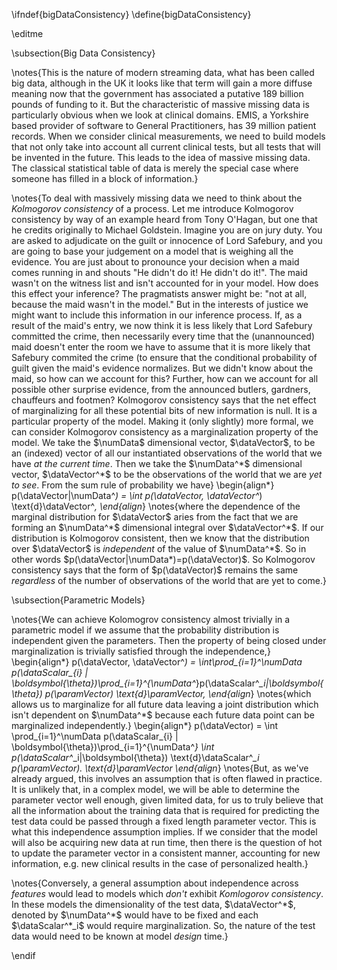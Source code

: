 \ifndef{bigDataConsistency}
\define{bigDataConsistency}

\editme

\subsection{Big Data Consistency}

\notes{This is the nature of modern streaming data, what has been called big
data, although in the UK it looks like that term will gain a more
diffuse meaning now that the government has associated a putative 189
billion pounds of funding to it. But the characteristic of massive
missing data is particularly obvious when we look at clinical domains.
EMIS, a Yorkshire based provider of software to General Practitioners,
has 39 million patient records. When we consider clinical measurements,
we need to build models that not only take into account all current
clinical tests, but all tests that will be invented in the future. This
leads to the idea of massive missing data. The classical statistical
table of data is merely the special case where someone has filled in a
block of information.}


\notes{To deal with massively missing data we need to think about the
*Kolmogorov consistency* of a process. Let me introduce Kolmogorov
consistency by way of an example heard from Tony O'Hagan, but one that
he credits originally to Michael Goldstein. Imagine you are on jury
duty. You are asked to adjudicate on the guilt or innocence of Lord
Safebury, and you are going to base your judgement on a model that is
weighing all the evidence. You are just about to pronounce your decision
when a maid comes running in and shouts \"He didn't do it! He didn't
do it!\". The maid wasn't on the witness list and isn't accounted for
in your model. How does this effect your inference? The pragmatists
answer might be: "not at all, because the maid wasn't in the model." But
in the interests of justice we might want to include this information in
our inference process. If, as a result of the maid's entry, we now
think it is less likely that Lord Safebury committed the crime, then
necessarily every time that the (unannounced) maid doesn't enter the
room we have to assume that it is more likely that Safebury commited the
crime (to ensure that the conditional probability of guilt given the
maid's evidence normalizes. But we didn't know about the maid, so how
can we account for this? Further, how can we account for all possible
other surprise evidence, from the announced butlers, gardners,
chauffeurs and footmen? Kolmogorov consistency says that the net effect
of marginalizing for all these potential bits of new information is
null. It is a particular property of the model. Making it (only
slightly) more formal, we can consider Kolmogorov consistency as a
marginalization property of the model. We take the $\numData$
dimensional vector, $\dataVector$, to be an (indexed) vector of all our
instantiated observations of the world that we have *at the current
time*. Then we take the $\numData^*$ dimensional vector, $\dataVector^*$
to be the observations of the world that we are *yet to see*. From the
sum rule of probability we have}
\begin{align*} 
p(\dataVector|\numData^*) = \int p(\dataVector, \dataVector^*) \text{d}\dataVector^*,
\end{align*}
\notes{where the dependence of the marginal distribution for $\dataVector$
aries from the fact that we are forming an $\numData^*$ dimensional
integral over $\dataVector^*$. If our distribution is Kolmogorov
consistent, then we know that the distribution over $\dataVector$ is
*independent* of the value of $\numData^*$. So in other words
$p(\dataVector|\numData*)=p(\dataVector)$. So Kolmogorov consistency
says that the form of $p(\dataVector)$ remains the same *regardless* of
the number of observations of the world that are yet to come.}

\subsection{Parametric Models}

\notes{We can achieve Kolomogrov consistency almost trivially in a parametric
model if we assume that the probability distribution is independent
given the parameters. Then the property of being closed under
marginalization is trivially satisfied through the independence,}
\begin{align*}
p(\dataVector, \dataVector^*) = \int\prod_{i=1}^\numData p(\dataScalar_{i} |
\boldsymbol{\theta})\prod_{i=1}^{\numData^*}p(\dataScalar^*_i|\boldsymbol{\theta})
p(\paramVector) \text{d}\paramVector,
\end{align*}
\notes{which allows us to marginalize for all future data leaving a joint
distribution which isn't dependent on $\numData^*$ because each future
data point can be marginalized independently.}
\begin{align*}
p(\dataVector) = \int \prod_{i=1}^\numData
p(\dataScalar_{i} |
\boldsymbol{\theta})\prod_{i=1}^{\numData^*} \int
p(\dataScalar^*_i|\boldsymbol{\theta})
\text{d}\dataScalar^*_i p(\paramVector).
\text{d}\paramVector
\end{align*}
\notes{But, as we've already argued, this involves an assumption that is often
flawed in practice. It is unlikely that, in a complex model, we will be
able to determine the parameter vector well enough, given limited data,
for us to truly believe that all the information about the training data
that is required for predicting the test data could be passed through a
fixed length parameter vector. This is what this independence assumption
implies. If we consider that the model will also be acquiring new data
at run time, then there is the question of hot to update the parameter
vector in a consistent manner, accounting for new information, e.g. new
clinical results in the case of personalized health.}

\notes{Conversely, a general assumption about independence across *features*
would lead to models which *don't* exhibit *Komlogorov consistency*. In
these models the dimensionality of the test data, $\dataVector^*$,
denoted by $\numData^*$ would have to be fixed and each
$\dataScalar^*_i$ would require marginalization. So, the nature of the
test data would need to be known at model *design* time.}

\endif
